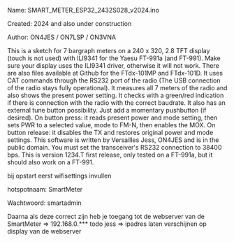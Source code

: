 Name:		SMART_METER_ESP32_2432S028_v2024.ino

Created:	2024 and also under construction

Author:	ON4JES / ON7LSP / ON3VNA


 This is a sketch for 7 bargraph meters on a 240 x 320, 2.8 TFT display (touch is not used) with ILI9341 for the Yaesu FT-991a (and FT-991).
 Make sure your display uses the ILI9341 driver, otherwise it will not work.
 There are also files available at Github for the FTdx-101MP and FTdx-101D.
 It uses CAT commands through the RS232 port of the radio (The USB connection of the radio stays fully operational).
 It measures all 7 meters of the radio and also shows the present power setting.
 It checks with a green/red indication if there is connection with the radio with the correct baudrate.
 It also has an external tune button possibility. Just add a momentary pushbutton (if desired).
 On button press: it reads present power and mode setting, then sets PWR to a selected value, mode to FM-N, then enables the MOX.
 On button release: it disables the TX and restores original power and mode settings.
 This software is written by Versailles Jess, ON4JES and is in the public domain.
 You must set the transceiver's RS232 connection to 38400 bps.
 This is version 1234.T first release, only tested on a FT-991a, but it should also work on a FT-991.

 bij opstart eerst wifisettings invullen
 
 hotspotnaam: SmartMeter 
 
 Wachtwoord: smartadmin
 

 Daarna als deze correct zijn heb je toegang tot de webserver van de SmartMeter => 192.168.0.***
 todo jess => ipadres laten verschijnen op display van de webserver
